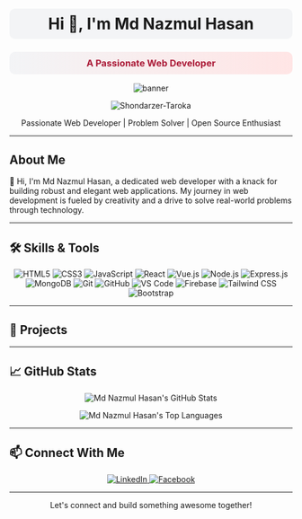 <h1 align="center" style="background-color:#f3f4f6; padding: 10px; border-radius: 10px;">Hi 👋, I'm Md Nazmul Hasan</h1>
<h3 align="center" style="color: #aa1936; background: linear-gradient(to right, #f3f4f6, #ffe5e5); padding: 10px; border-radius: 10px;">A Passionate Web Developer</h3>

<p align="center">
  <img src="https://res.cloudinary.com/dw72swggv/image/upload/v1753507389/profile.git_d0eox8.jpg" alt="banner" />
</p>

<p align="center">
  <img src="https://komarev.com/ghpvc/?username=Shondarzer-Taroka&label=Profile%20views&color=0e75b6&style=flat" alt="Shondarzer-Taroka" />
</p>

<p align="center">Passionate Web Developer | Problem Solver | Open Source Enthusiast</p>

---

## About Me

👋 Hi, I'm Md Nazmul Hasan, a dedicated web developer with a knack for building robust and elegant web applications. My journey in web development is fueled by creativity and a drive to solve real-world problems through technology.

---

## 🛠️ Skills & Tools

<p align="center">
  <img src="https://img.shields.io/badge/HTML5-E34F26?style=for-the-badge&logo=html5&logoColor=white" alt="HTML5" />
  <img src="https://img.shields.io/badge/CSS3-1572B6?style=for-the-badge&logo=css3&logoColor=white" alt="CSS3" />
  <img src="https://img.shields.io/badge/JavaScript-F7DF1E?style=for-the-badge&logo=javascript&logoColor=black" alt="JavaScript" />
  <img src="https://img.shields.io/badge/React-61DAFB?style=for-the-badge&logo=react&logoColor=black" alt="React" />
  <img src="https://img.shields.io/badge/Vue.js-4FC08D?style=for-the-badge&logo=vue.js&logoColor=white" alt="Vue.js" />
  <img src="https://img.shields.io/badge/Node.js-339933?style=for-the-badge&logo=nodedotjs&logoColor=white" alt="Node.js" />
  <img src="https://img.shields.io/badge/Express.js-000000?style=for-the-badge&logo=express&logoColor=white" alt="Express.js" />
  <img src="https://img.shields.io/badge/MongoDB-47A248?style=for-the-badge&logo=mongodb&logoColor=white" alt="MongoDB" />
  <img src="https://img.shields.io/badge/Git-F05032?style=for-the-badge&logo=git&logoColor=white" alt="Git" />
  <img src="https://img.shields.io/badge/GitHub-181717?style=for-the-badge&logo=github&logoColor=white" alt="GitHub" />
  <img src="https://img.shields.io/badge/Visual_Studio_Code-0078D4?style=for-the-badge&logo=visual%20studio%20code&logoColor=white" alt="VS Code" />
  <img src="https://img.shields.io/badge/Firebase-FFCA28?style=for-the-badge&logo=firebase&logoColor=black" alt="Firebase" />
  <img src="https://img.shields.io/badge/Tailwind_CSS-38B2AC?style=for-the-badge&logo=tailwind-css&logoColor=white" alt="Tailwind CSS" />
  <img src="https://img.shields.io/badge/Bootstrap-7952B3?style=for-the-badge&logo=bootstrap&logoColor=white" alt="Bootstrap" />
</p>

---

## 🚀 Projects

---

## 📈 GitHub Stats

<p align="center">
 <img src="https://github-readme-stats.vercel.app/api?username=Shondarzer-Taroka&show_icons=true&theme=radical" alt="Md Nazmul Hasan's GitHub Stats" />
</p>

<p align="center">
 <img src="https://github-readme-stats.vercel.app/api/top-langs/?username=Shondarzer-Taroka&layout=compact&theme=radical" alt="Md Nazmul Hasan's Top Languages" />
</p>

---

## 📫 Connect With Me

<p align="center">
 <a href="https://www.linkedin.com/in/mdnazmulnhasan/" target="_blank">
 <img src="https://img.shields.io/badge/LinkedIn-0077B5?style=for-the-badge&logo=linkedin&logoColor=white" alt="LinkedIn" />
 </a>
 <a href="https://www.facebook.com/profile.php?id=100093033491075" target="_blank">
 <img  src="https://img.shields.io/badge/Facebook-1877F2?style=for-the-badge&logo=facebook&logoColor=white" alt="Facebook" />
 </a>
</p>

---

<p align="center">Let's connect and build something awesome together!</p>
